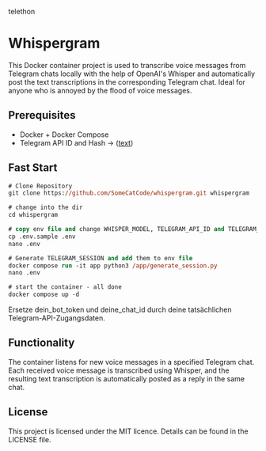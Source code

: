 telethon
# Whispergram

This Docker container project is used to transcribe voice messages from Telegram chats locally with the help of OpenAI's Whisper and automatically post the text transcriptions in the corresponding Telegram chat.
Ideal for anyone who is annoyed by the flood of voice messages.

## Prerequisites
- Docker + Docker Compose
- Telegram API ID and Hash -> ([text](https://core.telegram.org/api/obtaining_api_id))

## Fast Start
```ps
# Clone Repository
git clone https://github.com/SomeCatCode/whispergram.git whispergram

# change into the dir
cd whispergram

# copy env file and change WHISPER_MODEL, TELEGRAM_API_ID and TELEGRAM_API_HASH
cp .env.sample .env
nano .env

# Generate TELEGRAM_SESSION and add them to env file
docker compose run -it app python3 /app/generate_session.py
nano .env

# start the container - all done
docker compose up -d
```
Ersetze dein_bot_token und deine_chat_id durch deine tatsächlichen Telegram-API-Zugangsdaten.

## Functionality
The container listens for new voice messages in a specified Telegram chat. Each received voice message is transcribed using Whisper, and the resulting text transcription is automatically posted as a reply in the same chat.

## License
This project is licensed under the MIT licence. Details can be found in the LICENSE file.